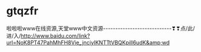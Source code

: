 # gtqzfr
啦啦啦www在线资源,天堂www中文资源----------------------------❣❣点/此/进/入/http://www.baidu.com/link?url=NoK8PT47PahMhFH8Vie_jnciyIKNTTtVBQKpill6udK&amp;wd

